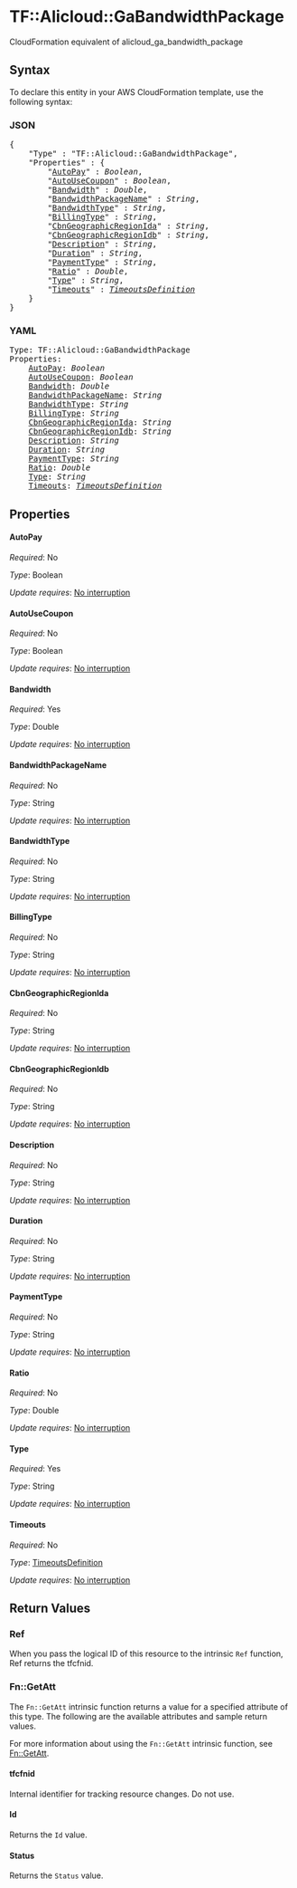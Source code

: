 # TF::Alicloud::GaBandwidthPackage

CloudFormation equivalent of alicloud_ga_bandwidth_package

## Syntax

To declare this entity in your AWS CloudFormation template, use the following syntax:

### JSON

<pre>
{
    "Type" : "TF::Alicloud::GaBandwidthPackage",
    "Properties" : {
        "<a href="#autopay" title="AutoPay">AutoPay</a>" : <i>Boolean</i>,
        "<a href="#autousecoupon" title="AutoUseCoupon">AutoUseCoupon</a>" : <i>Boolean</i>,
        "<a href="#bandwidth" title="Bandwidth">Bandwidth</a>" : <i>Double</i>,
        "<a href="#bandwidthpackagename" title="BandwidthPackageName">BandwidthPackageName</a>" : <i>String</i>,
        "<a href="#bandwidthtype" title="BandwidthType">BandwidthType</a>" : <i>String</i>,
        "<a href="#billingtype" title="BillingType">BillingType</a>" : <i>String</i>,
        "<a href="#cbngeographicregionida" title="CbnGeographicRegionIda">CbnGeographicRegionIda</a>" : <i>String</i>,
        "<a href="#cbngeographicregionidb" title="CbnGeographicRegionIdb">CbnGeographicRegionIdb</a>" : <i>String</i>,
        "<a href="#description" title="Description">Description</a>" : <i>String</i>,
        "<a href="#duration" title="Duration">Duration</a>" : <i>String</i>,
        "<a href="#paymenttype" title="PaymentType">PaymentType</a>" : <i>String</i>,
        "<a href="#ratio" title="Ratio">Ratio</a>" : <i>Double</i>,
        "<a href="#type" title="Type">Type</a>" : <i>String</i>,
        "<a href="#timeouts" title="Timeouts">Timeouts</a>" : <i><a href="timeoutsdefinition.md">TimeoutsDefinition</a></i>
    }
}
</pre>

### YAML

<pre>
Type: TF::Alicloud::GaBandwidthPackage
Properties:
    <a href="#autopay" title="AutoPay">AutoPay</a>: <i>Boolean</i>
    <a href="#autousecoupon" title="AutoUseCoupon">AutoUseCoupon</a>: <i>Boolean</i>
    <a href="#bandwidth" title="Bandwidth">Bandwidth</a>: <i>Double</i>
    <a href="#bandwidthpackagename" title="BandwidthPackageName">BandwidthPackageName</a>: <i>String</i>
    <a href="#bandwidthtype" title="BandwidthType">BandwidthType</a>: <i>String</i>
    <a href="#billingtype" title="BillingType">BillingType</a>: <i>String</i>
    <a href="#cbngeographicregionida" title="CbnGeographicRegionIda">CbnGeographicRegionIda</a>: <i>String</i>
    <a href="#cbngeographicregionidb" title="CbnGeographicRegionIdb">CbnGeographicRegionIdb</a>: <i>String</i>
    <a href="#description" title="Description">Description</a>: <i>String</i>
    <a href="#duration" title="Duration">Duration</a>: <i>String</i>
    <a href="#paymenttype" title="PaymentType">PaymentType</a>: <i>String</i>
    <a href="#ratio" title="Ratio">Ratio</a>: <i>Double</i>
    <a href="#type" title="Type">Type</a>: <i>String</i>
    <a href="#timeouts" title="Timeouts">Timeouts</a>: <i><a href="timeoutsdefinition.md">TimeoutsDefinition</a></i>
</pre>

## Properties

#### AutoPay

_Required_: No

_Type_: Boolean

_Update requires_: [No interruption](https://docs.aws.amazon.com/AWSCloudFormation/latest/UserGuide/using-cfn-updating-stacks-update-behaviors.html#update-no-interrupt)

#### AutoUseCoupon

_Required_: No

_Type_: Boolean

_Update requires_: [No interruption](https://docs.aws.amazon.com/AWSCloudFormation/latest/UserGuide/using-cfn-updating-stacks-update-behaviors.html#update-no-interrupt)

#### Bandwidth

_Required_: Yes

_Type_: Double

_Update requires_: [No interruption](https://docs.aws.amazon.com/AWSCloudFormation/latest/UserGuide/using-cfn-updating-stacks-update-behaviors.html#update-no-interrupt)

#### BandwidthPackageName

_Required_: No

_Type_: String

_Update requires_: [No interruption](https://docs.aws.amazon.com/AWSCloudFormation/latest/UserGuide/using-cfn-updating-stacks-update-behaviors.html#update-no-interrupt)

#### BandwidthType

_Required_: No

_Type_: String

_Update requires_: [No interruption](https://docs.aws.amazon.com/AWSCloudFormation/latest/UserGuide/using-cfn-updating-stacks-update-behaviors.html#update-no-interrupt)

#### BillingType

_Required_: No

_Type_: String

_Update requires_: [No interruption](https://docs.aws.amazon.com/AWSCloudFormation/latest/UserGuide/using-cfn-updating-stacks-update-behaviors.html#update-no-interrupt)

#### CbnGeographicRegionIda

_Required_: No

_Type_: String

_Update requires_: [No interruption](https://docs.aws.amazon.com/AWSCloudFormation/latest/UserGuide/using-cfn-updating-stacks-update-behaviors.html#update-no-interrupt)

#### CbnGeographicRegionIdb

_Required_: No

_Type_: String

_Update requires_: [No interruption](https://docs.aws.amazon.com/AWSCloudFormation/latest/UserGuide/using-cfn-updating-stacks-update-behaviors.html#update-no-interrupt)

#### Description

_Required_: No

_Type_: String

_Update requires_: [No interruption](https://docs.aws.amazon.com/AWSCloudFormation/latest/UserGuide/using-cfn-updating-stacks-update-behaviors.html#update-no-interrupt)

#### Duration

_Required_: No

_Type_: String

_Update requires_: [No interruption](https://docs.aws.amazon.com/AWSCloudFormation/latest/UserGuide/using-cfn-updating-stacks-update-behaviors.html#update-no-interrupt)

#### PaymentType

_Required_: No

_Type_: String

_Update requires_: [No interruption](https://docs.aws.amazon.com/AWSCloudFormation/latest/UserGuide/using-cfn-updating-stacks-update-behaviors.html#update-no-interrupt)

#### Ratio

_Required_: No

_Type_: Double

_Update requires_: [No interruption](https://docs.aws.amazon.com/AWSCloudFormation/latest/UserGuide/using-cfn-updating-stacks-update-behaviors.html#update-no-interrupt)

#### Type

_Required_: Yes

_Type_: String

_Update requires_: [No interruption](https://docs.aws.amazon.com/AWSCloudFormation/latest/UserGuide/using-cfn-updating-stacks-update-behaviors.html#update-no-interrupt)

#### Timeouts

_Required_: No

_Type_: <a href="timeoutsdefinition.md">TimeoutsDefinition</a>

_Update requires_: [No interruption](https://docs.aws.amazon.com/AWSCloudFormation/latest/UserGuide/using-cfn-updating-stacks-update-behaviors.html#update-no-interrupt)

## Return Values

### Ref

When you pass the logical ID of this resource to the intrinsic `Ref` function, Ref returns the tfcfnid.

### Fn::GetAtt

The `Fn::GetAtt` intrinsic function returns a value for a specified attribute of this type. The following are the available attributes and sample return values.

For more information about using the `Fn::GetAtt` intrinsic function, see [Fn::GetAtt](https://docs.aws.amazon.com/AWSCloudFormation/latest/UserGuide/intrinsic-function-reference-getatt.html).

#### tfcfnid

Internal identifier for tracking resource changes. Do not use.

#### Id

Returns the <code>Id</code> value.

#### Status

Returns the <code>Status</code> value.

